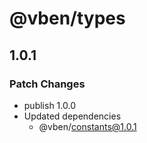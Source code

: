 # @vben/types

## 1.0.1

### Patch Changes

- publish 1.0.0
- Updated dependencies
  - @vben/constants@1.0.1
